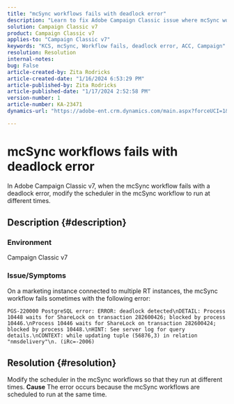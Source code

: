 ```yaml
---
title: "mcSync workflows fails with deadlock error"
description: "Learn to fix Adobe Campaign Classic issue where mcSync workflow fails with deadlock error. Modify the scheduler in mcSynch workflow."
solution: Campaign Classic v7
product: Campaign Classic v7
applies-to: "Campaign Classic v7"
keywords: "KCS, mcSync, Workflow fails, deadlock error, ACC, Campaign"
resolution: Resolution
internal-notes: 
bug: False
article-created-by: Zita Rodricks
article-created-date: "1/16/2024 6:53:29 PM"
article-published-by: Zita Rodricks
article-published-date: "1/17/2024 2:52:58 PM"
version-number: 1
article-number: KA-23471
dynamics-url: "https://adobe-ent.crm.dynamics.com/main.aspx?forceUCI=1&pagetype=entityrecord&etn=knowledgearticle&id=4133b986-a0b4-ee11-a569-6045bd006239"

---
```

# mcSync workflows fails with deadlock error


In Adobe Campaign Classic v7, when the mcSync workflow fails with a deadlock error, modify the scheduler in the mcSync workflow to run at different times.

## Description {#description}


### <b>Environment</b>

Campaign Classic v7



### <b>Issue/Symptoms</b>

On a marketing instance connected to multiple RT instances, the mcSync workflow fails sometimes with the following error:

`PGS-220000 PostgreSQL error: ERROR: deadlock detected\nDETAIL: Process 10448 waits for ShareLock on transaction 282600426; blocked by process 10446.\nProcess 10446 waits for ShareLock on transaction 282600424; blocked by process 10448.\nHINT: See server log for query details.\nCONTEXT: while updating tuple (56876,3) in relation "nmsdelivery"\n. (iRc=-2006)`


## Resolution {#resolution}


Modify the scheduler in the mcSync workflows so that they run at different times.
<b>Cause</b>
The error occurs because the mcSync workflows are scheduled to run at the same time.
